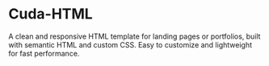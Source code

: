 # Cuda-HTML
A clean and responsive HTML template for landing pages or portfolios, built with semantic HTML and custom CSS. Easy to customize and lightweight for fast performance.
